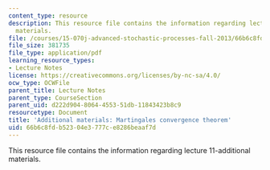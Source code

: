 ```yaml
---
content_type: resource
description: This resource file contains the information regarding lecture 11-additional
  materials.
file: /courses/15-070j-advanced-stochastic-processes-fall-2013/66b6c8fdb52304e3777ce8286beaaf7d_MIT15_070JF13_Lec11Add.pdf
file_size: 381735
file_type: application/pdf
learning_resource_types:
- Lecture Notes
license: https://creativecommons.org/licenses/by-nc-sa/4.0/
ocw_type: OCWFile
parent_title: Lecture Notes
parent_type: CourseSection
parent_uid: d222d904-8064-4553-51db-11843423b8c9
resourcetype: Document
title: 'Additional materials: Martingales convergence theorem'
uid: 66b6c8fd-b523-04e3-777c-e8286beaaf7d
---
```

This resource file contains the information regarding lecture 11-additional materials.